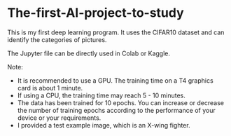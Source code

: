 # The-first-AI-project-to-study
This is my first deep learning program. It uses the CIFAR10 dataset and can identify the categories of pictures.

The Jupyter file can be directly used in Colab or Kaggle.

Note:

- It is recommended to use a GPU. The training time on a T4 graphics card is about 1 minute.
- If using a CPU, the training time may reach 5 - 10 minutes.
- The data has been trained for 10 epochs. You can increase or decrease the number of training epochs according to the performance of your device or your requirements.
- I provided a test example image, which is an X-wing fighter.


